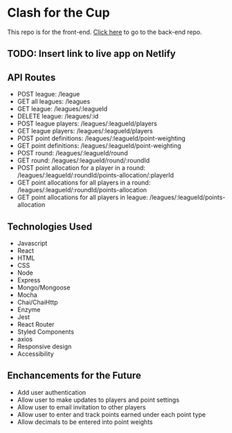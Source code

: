 # Clash for the Cup 
This repo is for the front-end. [Click here](https://github.com/RoundEm/Clash_for_the_Cup_back-end) to go to the back-end repo.

## TODO: Insert link to live app on Netlify
 
## API Routes
- POST league: /league
- GET all leagues: /leagues
- GET league: /leagues/:leagueId
- DELETE league: /leagues/:id
- POST league players: /leagues/:leagueId/players
- GET league players: /leagues/:leagueId/players
- POST point definitions: /leagues/:leagueId/point-weighting
- GET point definitions: /leagues/:leagueId/point-weighting
- POST round: /leagues/:leagueId/round
- GET round: /leagues/:leagueId/round/:roundId
- POST point allocation for a player in a round: /leagues/:leagueId/:roundId/points-allocation/:playerId
- GET point allocations for all players in a round: /leagues/:leagueId/:roundId/points-allocation
- GET point allocations for all players in league: /leagues/:leagueId/points-allocation

## Technologies Used
- Javascript
- React
- HTML
- CSS
- Node
- Express
- Mongo/Mongoose
- Mocha
- Chai/ChaiHttp
- Enzyme
- Jest
- React Router
- Styled Components
- axios
- Responsive design
- Accessibility

## Enchancements for the Future
- Add user authentication
- Allow user to make updates to players and point settings
- Allow user to email invitation to other players
- Allow user to enter and track points earned under each point type
- Allow decimals to be entered into point weights

